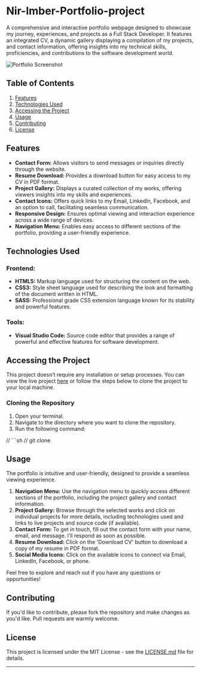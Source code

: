# Nir-Imber-Portfolio-project

A comprehensive and interactive portfolio webpage designed to showcase my journey, experiences, and projects as a Full Stack Developer.
 It features an integrated CV, a dynamic gallery displaying a compilation of my projects, and contact information, offering insights into my technical skills, proficiencies, and contributions to the software development world.

![Portfolio Screenshot](link-to-screenshot-of-your-portfolio.jpg)

## Table of Contents

1. [Features](#features)
2. [Technologies Used](#technologies-used)
3. [Accessing the Project](#accessing-the-project)
4. [Usage](#usage)
5. [Contributing](#Contributing)
6. [License](#license)

## Features

- **Contact Form:** Allows visitors to send messages or inquiries directly through the website.
- **Resume Download:** Provides a download button for easy access to my CV in PDF format.
- **Project Gallery:** Displays a curated collection of my works, offering viewers insights into my skills and experiences.
- **Contact Icons:** Offers quick links to my Email, LinkedIn, Facebook, and an option to call, facilitating seamless communication.
- **Responsive Design:** Ensures optimal viewing and interaction experience across a wide range of devices.
- **Navigation Menu:** Enables easy access to different sections of the portfolio, providing a user-friendly experience.

## Technologies Used

### Frontend:
- **HTML5:** Markup language used for structuring the content on the web.
- **CSS3:** Style sheet language used for describing the look and formatting of the document written in HTML.
- **SASS:** Professional grade CSS extension language known for its stability and powerful features.

### Tools:
- **Visual Studio Code:** Source code editor that provides a range of powerful and effective features for software development.

## Accessing the Project

This project doesn’t require any installation or setup processes. You can view the live project [here](<live-url>) or follow the steps below to clone the project to your local machine.

### Cloning the Repository

1. Open your terminal.
2. Navigate to the directory where you want to clone the repository.
3. Run the following command:

// ```sh //
git clone <repository-url>



## Usage

The portfolio is intuitive and user-friendly, designed to provide a seamless viewing experience.

1. **Navigation Menu:** Use the navigation menu to quickly access different sections of the portfolio, including the project gallery and contact information.
2. **Project Gallery:** Browse through the selected works and click on individual projects for more details, including technologies used and links to live projects and source code (if available).
3. **Contact Form:** To get in touch, fill out the contact form with your name, email, and message. I’ll respond as soon as possible.
4. **Resume Download:** Click on the 'Download CV' button to download a copy of my resume in PDF format.
5. **Social Media Icons:** Click on the available icons to connect via Email, LinkedIn, Facebook, or phone.

Feel free to explore and reach out if you have any questions or opportunities!


## Contributing

If you'd like to contribute, please fork the repository and make changes as you'd like. Pull requests are warmly welcome.


## License

This project is licensed under the MIT License - see the [LICENSE.md](LICENSE.md) file for details.



---
